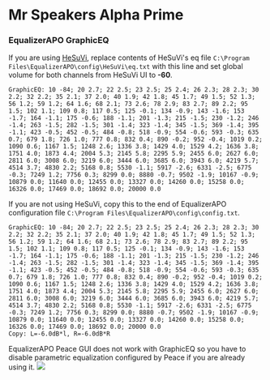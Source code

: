 # Mr Speakers Alpha Prime
### EqualizerAPO GraphicEQ
If you are using [HeSuVi](https://sourceforge.net/projects/hesuvi/), replace contents of HeSuVi's eq file `C:\Program Files\EqualizerAPO\config\HeSuVi\eq.txt` with this line and set global volume for both channels from HeSuVi UI to **-60**.
```
GraphicEQ: 10 -84; 20 2.7; 22 2.5; 23 2.5; 25 2.4; 26 2.3; 28 2.3; 30 2.2; 32 2.2; 35 2.1; 37 2.0; 40 1.9; 42 1.8; 45 1.7; 49 1.5; 52 1.3; 56 1.2; 59 1.2; 64 1.6; 68 2.1; 73 2.6; 78 2.9; 83 2.7; 89 2.2; 95 1.5; 102 1.1; 109 0.8; 117 0.5; 125 -0.1; 134 -0.9; 143 -1.6; 153 -1.7; 164 -1.1; 175 -0.6; 188 -1.1; 201 -1.3; 215 -1.5; 230 -1.2; 246 -1.4; 263 -1.5; 282 -1.5; 301 -1.4; 323 -1.4; 345 -1.5; 369 -1.4; 395 -1.1; 423 -0.5; 452 -0.5; 484 -0.8; 518 -0.9; 554 -0.6; 593 -0.3; 635 0.7; 679 1.8; 726 1.0; 777 0.8; 832 0.4; 890 -0.2; 952 -0.4; 1019 0.2; 1090 0.6; 1167 1.5; 1248 2.6; 1336 3.8; 1429 4.0; 1529 4.2; 1636 3.8; 1751 4.0; 1873 4.4; 2004 5.3; 2145 5.8; 2295 5.9; 2455 6.0; 2627 6.0; 2811 6.0; 3008 6.0; 3219 6.0; 3444 6.0; 3685 6.0; 3943 6.0; 4219 5.7; 4514 3.7; 4830 2.2; 5168 0.8; 5530 -1.1; 5917 -2.6; 6331 -2.5; 6775 -0.3; 7249 1.2; 7756 0.3; 8299 0.0; 8880 -0.7; 9502 -1.9; 10167 -0.9; 10879 0.0; 11640 0.0; 12455 0.0; 13327 0.0; 14260 0.0; 15258 0.0; 16326 0.0; 17469 0.0; 18692 0.0; 20000 0.0
```
If you are not using HeSuVi, copy this to the end of EqualizerAPO configuration file `C:\Program Files\EqualizerAPO\config\config.txt`.
```
GraphicEQ: 10 -84; 20 2.7; 22 2.5; 23 2.5; 25 2.4; 26 2.3; 28 2.3; 30 2.2; 32 2.2; 35 2.1; 37 2.0; 40 1.9; 42 1.8; 45 1.7; 49 1.5; 52 1.3; 56 1.2; 59 1.2; 64 1.6; 68 2.1; 73 2.6; 78 2.9; 83 2.7; 89 2.2; 95 1.5; 102 1.1; 109 0.8; 117 0.5; 125 -0.1; 134 -0.9; 143 -1.6; 153 -1.7; 164 -1.1; 175 -0.6; 188 -1.1; 201 -1.3; 215 -1.5; 230 -1.2; 246 -1.4; 263 -1.5; 282 -1.5; 301 -1.4; 323 -1.4; 345 -1.5; 369 -1.4; 395 -1.1; 423 -0.5; 452 -0.5; 484 -0.8; 518 -0.9; 554 -0.6; 593 -0.3; 635 0.7; 679 1.8; 726 1.0; 777 0.8; 832 0.4; 890 -0.2; 952 -0.4; 1019 0.2; 1090 0.6; 1167 1.5; 1248 2.6; 1336 3.8; 1429 4.0; 1529 4.2; 1636 3.8; 1751 4.0; 1873 4.4; 2004 5.3; 2145 5.8; 2295 5.9; 2455 6.0; 2627 6.0; 2811 6.0; 3008 6.0; 3219 6.0; 3444 6.0; 3685 6.0; 3943 6.0; 4219 5.7; 4514 3.7; 4830 2.2; 5168 0.8; 5530 -1.1; 5917 -2.6; 6331 -2.5; 6775 -0.3; 7249 1.2; 7756 0.3; 8299 0.0; 8880 -0.7; 9502 -1.9; 10167 -0.9; 10879 0.0; 11640 0.0; 12455 0.0; 13327 0.0; 14260 0.0; 15258 0.0; 16326 0.0; 17469 0.0; 18692 0.0; 20000 0.0
Copy: L=-6.0dB*l, R=-6.0dB*R
```
EqualizerAPO Peace GUI does not work with GraphicEQ so you have to disable parametric equalization configured by Peace if you are already using it.
![](https://raw.githubusercontent.com/jaakkopasanen/AutoEq/master/results/Sonoma%20Model%20One/innerfidelity/onear/Mr%20Speakers%20Alpha%20Prime/Mr%20Speakers%20Alpha%20Prime.png)
